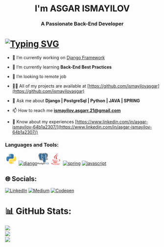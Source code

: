 <h1 align="center">I'm ASGAR ISMAYILOV</h1>
<h3 align="center">A Passionate Back-End Developer </h3>

<h1>
<a href="https://github.com/ismayilovasgar">
<img src="https://readme-typing-svg.demolab.com?font=Fira+Code&weight=500&size=28&pause=1000&color=0FF700&center=true&vCenter=true&width=1400&height=120&lines=🔧+Building+pipelines+so+smooth,+they+practically+butter+your+toast+🍞;🤝+Let's+connect+🌐" alt="Typing SVG" /> </a>
</h1>

- 🔭 I’m currently working on [Django Framework](https://github.com/ismayilovasgar)

- 🌱 I’m currently learning **Back-End Best Practices**

- 👯  I’m looking to remote job

- 👨‍💻 All of my projects are available at [https://github.com/ismayilovasgar](https://github.com/ismayilovasgar)

- 💬 Ask me about **Django | PostgreSql | Python | JAVA | SPRING**

- 📫 How to reach me **ismayilov.asgarr.21@gmail.com**

- 📄 Know about my experiences [https://www.linkedin.com/in/asgar-ismayilov-64b1a2307/](https://www.linkedin.com/in/asgar-ismayilov-64b1a2307/)

<h3 align="left">Languages and Tools:</h3>
<p align="left"><a href="https://www.python.org" target="_blank" rel="noreferrer"><img src="https://raw.githubusercontent.com/devicons/devicon/master/icons/python/python-original.svg" alt="python" width="40" height="40"/></a> 
<a href="https://www.djangoproject.com/" target="_blank" rel="noreferrer"><img src="https://cdn.worldvectorlogo.com/logos/django.svg" alt="django" width="40" height="40"/></a><a href="https://www.postgresql.org" target="_blank" rel="noreferrer"><img src="https://raw.githubusercontent.com/devicons/devicon/master/icons/postgresql/postgresql-original-wordmark.svg" alt="postgresql" width="40" height="40"/></a><a href="https://www.java.com/" target="_blank" rel="noreferrer"><img 
src="https://github.com/devicons/devicon/blob/master/icons/java/java-plain.svg" alt="java" width="40" height="40"/></a>
<a href="https://spring.io/" target="_blank" rel="noreferrer"><img 
src="https://user-images.githubusercontent.com/25181517/117201470-f6d56780-adec-11eb-8f7c-e70e376cfd07.png" alt="spring" width="40" height="40"/></a>
<a href="https://developer.mozilla.org/en-US/docs/Web/JavaScript" target="_blank" rel="noreferrer"><img 
src="https://user-images.githubusercontent.com/25181517/117447155-6a868a00-af3d-11eb-9cfe-245df15c9f3f.png" alt="javascript" width="40" height="40"/></a></p>

## 🌐 Socials:
[![LinkedIn](https://img.shields.io/badge/LinkedIn-%230077B5.svg?logo=linkedin&logoColor=white)](https://linkedin.com/in/asgar-ismayilov-64b1a2307) [![Medium](https://img.shields.io/badge/Medium-12100E?logo=medium&logoColor=white)](https://medium.com/@@ismayilov.asgarr.21) [![Codepen](https://img.shields.io/badge/Codepen-000000?style=for-the-badge&logo=codepen&logoColor=white)](https://codepen.io/ASGAR_44) 

# 📊 GitHub Stats:
![](https://github-readme-stats.vercel.app/api?username=ismayilovasgar&theme=dark&hide_border=false&include_all_commits=false&count_private=false)<br/>
![](https://github-readme-streak-stats.herokuapp.com/?user=ismayilovasgar&theme=dark&hide_border=false)<br/>
![](https://github-readme-stats.vercel.app/api/top-langs/?username=ismayilovasgar&theme=dark&hide_border=false&include_all_commits=false&count_private=false&layout=compact)



